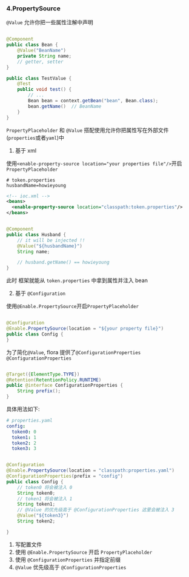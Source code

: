 ### 4.PropertySource

`@Value` 允许你把一些属性注解中声明

```java

@Component
public class Bean {
    @Value("BeanName")
    private String name;
    // getter, setter
}
```

```java
public class TestValue {
    @Test
    public void test() {
        // ...
        Bean bean = context.getBean("bean", Bean.class);
        bean.getName()  // BeanName
    }
}
```

`PropertyPlaceholder` 和 `@Value` 搭配使用允许你把属性写在外部文件(`properties`或者`yaml`)中

1. 基于 xml

使用`<enable-property-source location="your properties file"/>`开启`PropertyPlaceholder`

```properties
# token.properties
husbandName=howieyoung
```

```xml
<!-- ioc.xml -->
<beans>
  <enable-property-source location="classpath:token.properties"/>
</beans>
```

```java

@Component
public class Husband {
    // it will be injected !!
    @Value("${husbandName}")
    String name;

    // husband.getName() == howieyoung
}
```

此时 框架就能从 `token.properties` 中拿到属性并注入 bean

2. 基于 `@Configuration`

使用`@Enable.PropertySource`开启`PropertyPlaceholder`

```java

@Configuration
@Enable.PropertySource(location = "${your property file}")
public class Config {
}
```

为了简化`@Value`, flora 提供了`@ConfigurationProperties`
`@ConfigurationProperties`

```java

@Target({ElementType.TYPE})
@Retention(RetentionPolicy.RUNTIME)
public @interface ConfigurationProperties {
    String prefix();
}
```

具体用法如下:

```yaml
# properties.yaml
config:
  token0: 0
  token1: 1
  token2: 2
  token3: 3
```

```java

@Configuration
@Enable.PropertySource(location = "classpath:properties.yaml")
@ConfigurationProperties(prefix = "config")
public class Config {
    // token0 将会被注入 0
    String token0;
    // token1 将会被注入 1
    String token1;
    // @Value 的优先级高于 @ConfigurationProperties 这里会被注入 3
    @Value("${token3}")
    String token2;

}
```

1. 写配置文件
2. 使用 `@Enable.PropertySource` 开启 `PropertyPlaceholder`
3. 使用 `@ConfigurationProperties` 并指定前缀
4. `@Value` 优先级高于 `@ConfigurationProperties`
